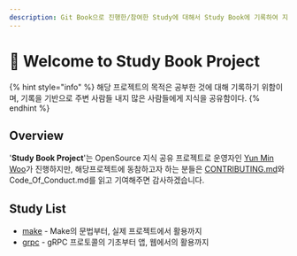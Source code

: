 ```yaml
---
description: Git Book으로 진행한/참여한 Study에 대해서 Study Book에 기록하여 지식을 공유하고자 하는 "지식 공유 프로젝트"
---
```


# 👋 Welcome to Study Book Project

{% hint style="info" %}
해당 프로젝트의 목적은 공부한 것에 대해 기록하기 위함이며, 기록을 기반으로 주변 사람들 내지 많은 사람들에게 지식을 공유함이다.
{% endhint %}

## Overview

'**Study Book Project**'는 OpenSource 지식 공유 프로젝트로 운영자인 [Yun Min Woo](http://127.0.0.1:5000/u/b6Ah025cazSEtv9QJDUQ8eMevOH2 "mention")가 진행하지만, 해당프로젝트에 동참하고자 하는 분들은 [CONTRIBUTING.md](readme/contributing.md)와 Code\_Of\_Conduct.md를 읽고 기여해주면 감사하겠습니다.

## Study List

* [make](study/make/ "mention") - Make의 문법부터, 실제 프로젝트에서 활용까지
* [grpc](study/grpc/ "mention") - gRPC 프로토콜의 기초부터 앱, 웹에서의 활용까지
